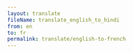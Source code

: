 ```yaml
--- 
layout: translate 
fileName: translate_english_to_hindi 
from: en
to: fr 
permalink: translate/english-to-french
---
```

